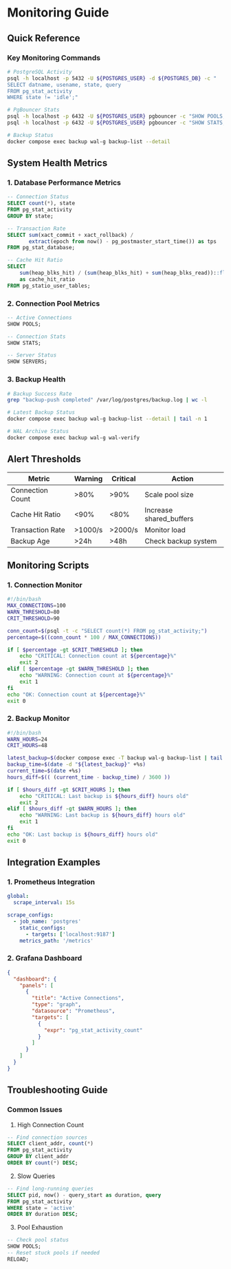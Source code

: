 # Monitoring Guide

## Quick Reference

### Key Monitoring Commands
```bash
# PostgreSQL Activity
psql -h localhost -p 5432 -U ${POSTGRES_USER} -d ${POSTGRES_DB} -c "
SELECT datname, usename, state, query 
FROM pg_stat_activity 
WHERE state != 'idle';"

# PgBouncer Stats
psql -h localhost -p 6432 -U ${POSTGRES_USER} pgbouncer -c "SHOW POOLS;"
psql -h localhost -p 6432 -U ${POSTGRES_USER} pgbouncer -c "SHOW STATS;"

# Backup Status
docker compose exec backup wal-g backup-list --detail
```

## System Health Metrics

### 1. Database Performance Metrics

```sql
-- Connection Status
SELECT count(*), state 
FROM pg_stat_activity 
GROUP BY state;

-- Transaction Rate
SELECT sum(xact_commit + xact_rollback) / 
       extract(epoch from now() - pg_postmaster_start_time()) as tps
FROM pg_stat_database;

-- Cache Hit Ratio
SELECT 
    sum(heap_blks_hit) / (sum(heap_blks_hit) + sum(heap_blks_read))::float 
    as cache_hit_ratio 
FROM pg_statio_user_tables;
```

### 2. Connection Pool Metrics

```sql
-- Active Connections
SHOW POOLS;

-- Connection Stats
SHOW STATS;

-- Server Status
SHOW SERVERS;
```

### 3. Backup Health

```bash
# Backup Success Rate
grep "backup-push completed" /var/log/postgres/backup.log | wc -l

# Latest Backup Status
docker compose exec backup wal-g backup-list --detail | tail -n 1

# WAL Archive Status
docker compose exec backup wal-g wal-verify
```

## Alert Thresholds

| Metric | Warning | Critical | Action |
|--------|---------|----------|--------|
| Connection Count | >80% | >90% | Scale pool size |
| Cache Hit Ratio | <90% | <80% | Increase shared_buffers |
| Transaction Rate | >1000/s | >2000/s | Monitor load |
| Backup Age | >24h | >48h | Check backup system |

## Monitoring Scripts

### 1. Connection Monitor
```bash
#!/bin/bash
MAX_CONNECTIONS=100
WARN_THRESHOLD=80
CRIT_THRESHOLD=90

conn_count=$(psql -t -c "SELECT count(*) FROM pg_stat_activity;")
percentage=$((conn_count * 100 / MAX_CONNECTIONS))

if [ $percentage -gt $CRIT_THRESHOLD ]; then
    echo "CRITICAL: Connection count at ${percentage}%"
    exit 2
elif [ $percentage -gt $WARN_THRESHOLD ]; then
    echo "WARNING: Connection count at ${percentage}%"
    exit 1
fi
echo "OK: Connection count at ${percentage}%"
exit 0
```

### 2. Backup Monitor
```bash
#!/bin/bash
WARN_HOURS=24
CRIT_HOURS=48

latest_backup=$(docker compose exec -T backup wal-g backup-list | tail -n 1)
backup_time=$(date -d "${latest_backup}" +%s)
current_time=$(date +%s)
hours_diff=$(( (current_time - backup_time) / 3600 ))

if [ $hours_diff -gt $CRIT_HOURS ]; then
    echo "CRITICAL: Last backup is ${hours_diff} hours old"
    exit 2
elif [ $hours_diff -gt $WARN_HOURS ]; then
    echo "WARNING: Last backup is ${hours_diff} hours old"
    exit 1
fi
echo "OK: Last backup is ${hours_diff} hours old"
exit 0
```

## Integration Examples

### 1. Prometheus Integration

```yaml
global:
  scrape_interval: 15s

scrape_configs:
  - job_name: 'postgres'
    static_configs:
      - targets: ['localhost:9187']
    metrics_path: '/metrics'
```

### 2. Grafana Dashboard

```json
{
  "dashboard": {
    "panels": [
      {
        "title": "Active Connections",
        "type": "graph",
        "datasource": "Prometheus",
        "targets": [
          {
            "expr": "pg_stat_activity_count"
          }
        ]
      }
    ]
  }
}
```

## Troubleshooting Guide

### Common Issues

1. High Connection Count
```sql
-- Find connection sources
SELECT client_addr, count(*) 
FROM pg_stat_activity 
GROUP BY client_addr 
ORDER BY count(*) DESC;
```

2. Slow Queries
```sql
-- Find long-running queries
SELECT pid, now() - query_start as duration, query 
FROM pg_stat_activity 
WHERE state = 'active' 
ORDER BY duration DESC;
```

3. Pool Exhaustion
```sql
-- Check pool status
SHOW POOLS;
-- Reset stuck pools if needed
RELOAD;
```